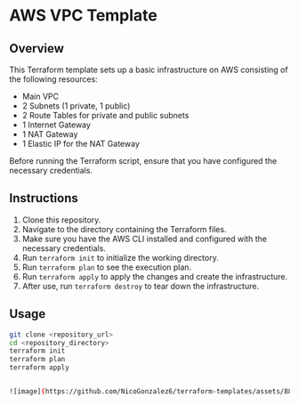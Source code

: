 # AWS VPC Template

## Overview
This Terraform template sets up a basic infrastructure on AWS consisting of the following resources:

- Main VPC
- 2 Subnets (1 private, 1 public)
- 2 Route Tables for private and public subnets
- 1 Internet Gateway
- 1 NAT Gateway
- 1 Elastic IP for the NAT Gateway

Before running the Terraform script, ensure that you have configured the necessary credentials.

## Instructions

1. Clone this repository.
2. Navigate to the directory containing the Terraform files.
3. Make sure you have the AWS CLI installed and configured with the necessary credentials.
4. Run `terraform init` to initialize the working directory.
5. Run `terraform plan` to see the execution plan.
6. Run `terraform apply` to apply the changes and create the infrastructure.
7. After use, run `terraform destroy` to tear down the infrastructure.

## Usage

```bash
git clone <repository_url>
cd <repository_directory>
terraform init
terraform plan
terraform apply


![image](https://github.com/NicoGonzalez6/terraform-templates/assets/88572660/d13fdc9a-c635-42d8-b003-81b5acf29163)
